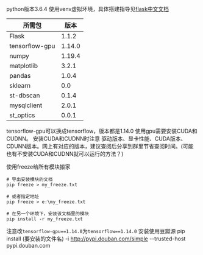 python版本3.6.4
使用venv虚拟环境，具体搭建指导见[flask中文文档](https://dormousehole.readthedocs.io/en/latest/)

|所需包|版本|
|--|--|
|Flask|1.1.2|
|tensorflow-gpu|1.14.0|
|numpy|1.19.4|
|matplotlib|3.2.1|
|pandas|1.0.4|
|sklearn|0.0|
|st-dbscan|0.1.4|
|mysqlclient|2.0.1|
|st_optics|0.0.1|
tensorflow-gpu可以换成tensorflow，版本都是1.14.0
使用gpu需要安装CUDA和CUDNN。
安装CUDA和CUDNN时注意 驱动版本、显卡性能、CUDA版本、CDUNN版本。网上有对应的版本，建议查阅后分享到群里节省查阅时间。(可能也有不安装CUDA和CUDNN就可以运行的方法？)

使用freeze给所有模块搬家
```
# 导出安装模块的文档
pip freeze > my_freeze.txt

# 或者指定地址
pip freeze > e:\my_freeze.txt

# 在另一个环境下，安装该文档里的模块
pip install -r my_freeze.txt
```
注意改`tensorflow-gpu==1.14.0`为`tensorflow==1.14.0`
安装使用豆瓣源
pip install (要安装的文件名) -i http://pypi.douban.com/simple --trusted-host pypi.douban.com